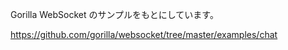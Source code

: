 Gorilla WebSocket のサンプルをもとにしています。

<https://github.com/gorilla/websocket/tree/master/examples/chat>
